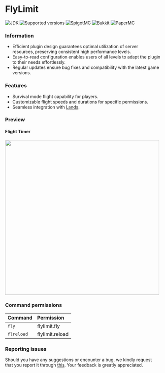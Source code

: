 # FlyLimit
![JDK](https://img.shields.io/badge/JDK-1.17-blue.svg)
![Supported versions](https://img.shields.io/badge/Minecraft-1.20--1.20.4-green.svg)
![SpigotMC](https://img.shields.io/badge/SpigotMC-yellow.svg)
![Bukkit](https://img.shields.io/badge/Bukkit-blue.svg)
![PaperMC](https://img.shields.io/badge/Paper-004ee9.svg)

### Information
* Efficient plugin design guarantees optimal utilization of server resources, preserving consistent high performance levels.
* Easy-to-read configuration enables users of all levels to adapt the plugin to their needs effortlessly.
* Regular updates ensure bug fixes and compatibility with the latest game versions.

### Features
* Survival mode flight capability for players.
* Customizable flight speeds and durations for specific permissions.
* Seamless integration with [Lands](https://www.spigotmc.org/resources/lands-%E2%AD%95-land-claim-plugin-%E2%9C%85-grief-prevention-protection-gui-management-nations-wars-1-20-support.53313/).

### Preview
#### Flight Timer
<img src="assets/fly.gif" width="500">

### Command permissions
| Command               | Permission                  |
|:----------------------|:----------------------------|
| `fly`           | flylimit.fly           |
| `flreload`  | flylimit.reload    |

### Reporting issues
Should you have any suggestions or encounter a bug, we kindly request that you report it through [this](https://github.com/PieTw3lve/FlyLimit/issues). 
Your feedback is greatly appreciated.
